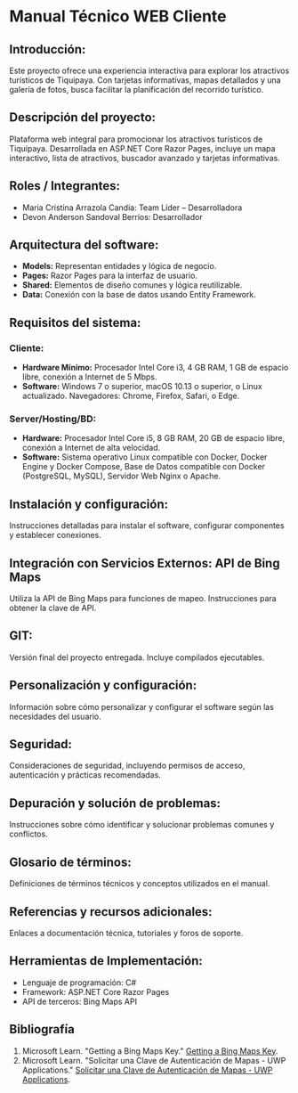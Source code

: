 # Manual Técnico WEB Cliente

## Introducción:

Este proyecto ofrece una experiencia interactiva para explorar los atractivos turísticos de Tiquipaya. Con tarjetas informativas, mapas detallados y una galería de fotos, busca facilitar la planificación del recorrido turístico.

## Descripción del proyecto:

Plataforma web integral para promocionar los atractivos turísticos de Tiquipaya. Desarrollada en ASP.NET Core Razor Pages, incluye un mapa interactivo, lista de atractivos, buscador avanzado y tarjetas informativas.

## Roles / Integrantes:

- Maria Cristina Arrazola Candia: Team Líder – Desarrolladora
- Devon Anderson Sandoval Berrios: Desarrollador

## Arquitectura del software:

- **Models:** Representan entidades y lógica de negocio.
- **Pages:** Razor Pages para la interfaz de usuario.
- **Shared:** Elementos de diseño comunes y lógica reutilizable.
- **Data:** Conexión con la base de datos usando Entity Framework.

## Requisitos del sistema:

### Cliente:

- **Hardware Mínimo:** Procesador Intel Core i3, 4 GB RAM, 1 GB de espacio libre, conexión a Internet de 5 Mbps.
- **Software:** Windows 7 o superior, macOS 10.13 o superior, o Linux actualizado. Navegadores: Chrome, Firefox, Safari, o Edge.

### Server/Hosting/BD:

- **Hardware:** Procesador Intel Core i5, 8 GB RAM, 20 GB de espacio libre, conexión a Internet de alta velocidad.
- **Software:** Sistema operativo Linux compatible con Docker, Docker Engine y Docker Compose, Base de Datos compatible con Docker (PostgreSQL, MySQL), Servidor Web Nginx o Apache.

## Instalación y configuración:

Instrucciones detalladas para instalar el software, configurar componentes y establecer conexiones.

## Integración con Servicios Externos: API de Bing Maps

Utiliza la API de Bing Maps para funciones de mapeo. Instrucciones para obtener la clave de API.

## GIT:

Versión final del proyecto entregada. Incluye compilados ejecutables.

## Personalización y configuración:

Información sobre cómo personalizar y configurar el software según las necesidades del usuario.

## Seguridad:

Consideraciones de seguridad, incluyendo permisos de acceso, autenticación y prácticas recomendadas.

## Depuración y solución de problemas:

Instrucciones sobre cómo identificar y solucionar problemas comunes y conflictos.

## Glosario de términos:

Definiciones de términos técnicos y conceptos utilizados en el manual.

## Referencias y recursos adicionales:

Enlaces a documentación técnica, tutoriales y foros de soporte.

## Herramientas de Implementación:

- Lenguaje de programación: C#
- Framework: ASP.NET Core Razor Pages
- API de terceros: Bing Maps API
## Bibliografía
1. Microsoft Learn. "Getting a Bing Maps Key." [Getting a Bing Maps Key](https://learn.microsoft.com/en-us/bingmaps/getting-started/bing-maps-dev-center-help/getting-a-bing-maps-key).
2. Microsoft Learn. "Solicitar una Clave de Autenticación de Mapas - UWP Applications." [Solicitar una Clave de Autenticación de Mapas - UWP Applications](https://learn.microsoft.com/en-us/windows/uwp/maps-and-location/authentication-key).


  

  
